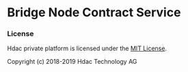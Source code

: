 Bridge Node Contract Service
======================

### License

Hdac private platform is licensed under the [MIT License](http://opensource.org/licenses/MIT).

Copyright (c) 2018-2019 Hdac Technology AG






